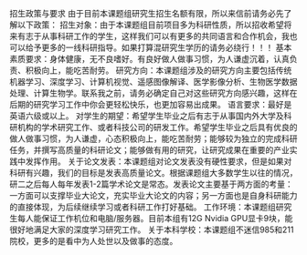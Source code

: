 招生政策与要求
由于目前本课题组研究生招生名额有限，所以来信前请务必先了解以下政策：
招生对象：由于本课题组目前项目多为科研性质，所以招收希望将来有志于从事科研工作的学生，这样我们可以有更多的共同语言和合作机会，我也可以给予更多的一线科研指导。如果打算混研究生学历的请务必绕行！！！
基本素质要求：身体健康，无不良嗜好。有良好做人做事习惯，为人谦虚沉着，认真负责、积极向上，能吃苦耐劳。
研究方向：本课题组涉及的研究方向主要包括传统机器学习、深度学习、计算机视觉、遥感图像解译、医学影像分析、生物医学数据处理、计算生物学。联系我之前，请务必确定自己对这些研究方向感兴趣，这样在后期的研究学习工作中你会更轻松快乐，也更加容易出成果。
语言要求：最好是英语六级或以上。
对学生的期望：希望学生毕业之后有志于从事国内外大学及科研机构的学术研究工作、或者科技公司的研发工作。希望学生毕业之后具有优良的做人做事习惯，为人谦虚，心态积极向上，能吃苦耐劳；能够较为独立的完成科研任务，并撰写高质量的科研论文；能够做有用的研究，让研究成果在重要的产业实践中发挥作用。
关于论文发表：本课题组对论文发表没有硬性要求，但是如果对科研有兴趣，我们的目标是发表高质量论文。根据课题组大多数学生以往的情况，研二之后每人每年发表1-2篇学术论文是常态。发表论文主要基于两方面的考量：一方面可以支撑毕业大论文，充实毕业大论文的内容；另一方面也是自身科研能力的直接体现，为后续继续学习或者科研工作打好基础。
工作环境：本课题组研究生每人能保证工作机位和电脑/服务器。目前本组有12G Nvidia GPU显卡9块，能很好地满足大家的深度学习研究工作。
关于本科学校：本课题组不迷信985和211院校，更多的是看中为人处世以及做事的态度。
